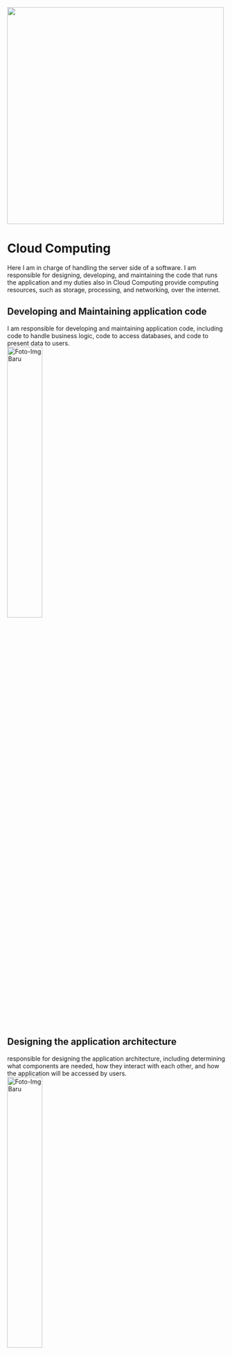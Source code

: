 <img src="https://github.com/ChickenFarming/Cloud-Computing/assets/109706704/694158ef-a3f2-4d55-bac8-296736fe9bb1" width="500px">
<h1>Cloud Computing</h1>

Here I am in charge of handling the server side of a software. I am responsible for designing, developing, and maintaining the code that runs the application and my duties also in Cloud Computing provide computing resources, such as storage, processing, and networking, over the internet.

## Developing and Maintaining application code

I am responsible for developing and maintaining application code, including code to handle business logic, code to access databases, and code to present data to users.
<br>
<img src="https://github.com/ChickenFarming/Cloud-Computing/assets/109706704/971e3534-1996-4098-8fbd-fdb13f9a85ff" width="40%" height=auto alt="Foto-Img Baru">
<br>

## Designing the application architecture

responsible for designing the application architecture, including determining what components are needed, how they interact with each other, and how the application will be accessed by users.
<br>
<img src="https://github.com/ChickenFarming/Cloud-Computing/assets/109706704/5fe1e14e-e811-4716-a59a-888c9405851d" width="40%" height=auto alt="Foto-Img Baru">
<br>

## Developing APIs

I am responsible for creating APIs, which are interfaces that allow other applications or systems to communicate with the application. I am responsible for developing APIs that allow the application to be accessed by users.
<br>
<img src="https://github.com/ChickenFarming/Cloud-Computing/assets/109706704/3c8d42b4-b4e5-4ca8-b812-3f101373a82f" width="40%" height=auto alt="Foto-Img Baru">
<br>

## Providing computing resources

Cloud computing can provide the computing resources needed to run applications, such as storage, processing, and networking. This can help application developers to save costs and resources.

<br><br>

# ChickFarm Application

## Description

Chick Farm Application is an application designed to help chicken farming efficiently. It utilizes cloud services to store data, manage inventory, and provide real-time monitoring of chicken health and performance.

# Key Features

## Detect disease through fecal scans

Monitor and Record health data, and record other important information about the chicken's condition.

## E-Commers

Fearture provides services to purchase equipment related to chicken farming.

## Maps of nearby chicken feed and equipment sellers

This feature allows users to find out the nearest chicken feed and equipment store in the Makassar area.

